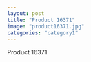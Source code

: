 ```yaml
---
layout: post
title: "Product 16371"
image: "product16371.jpg"
categories: "category1"
---
```

Product 16371
